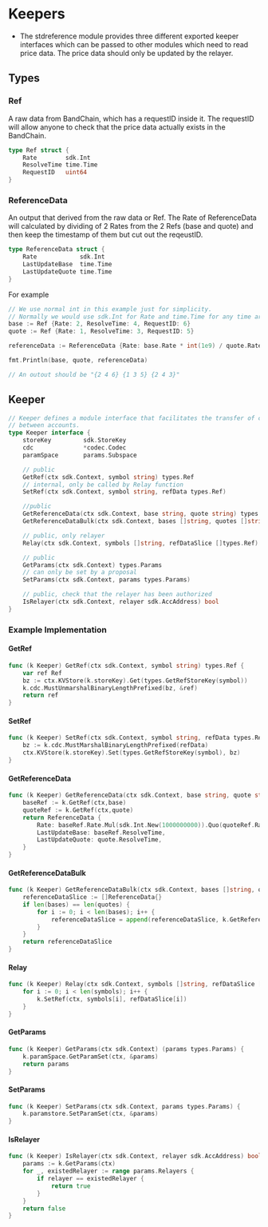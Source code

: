 # Keepers

- The stdreference module provides three different exported keeper interfaces which can be passed to other modules which need to read price data. The price data should only be updated by the relayer.

## Types

### Ref

A raw data from BandChain, which has a requestID inside it. The requestID will allow anyone to check that the price data actually exists in the BandChain.

```go
type Ref struct {
    Rate        sdk.Int
    ResolveTime time.Time
    RequestID   uint64
}
```

### ReferenceData

An output that derived from the raw data or Ref. The Rate of ReferenceData will calculated by dividing of 2 Rates from the 2 Refs (base and quote) and then keep the timestamp of them but cut out the reqeustID.

```go
type ReferenceData struct {
    Rate            sdk.Int
    LastUpdateBase  time.Time
    LastUpdateQuote time.Time
}
```

For example

```go
// We use normal int in this example just for simplicity.
// Normally we would use sdk.Int for Rate and time.Time for any time argument.
base := Ref {Rate: 2, ResolveTime: 4, RequestID: 6}
quote := Ref {Rate: 1, ResolveTime: 3, RequestID: 5}

referenceData := ReferenceData {Rate: base.Rate * int(1e9) / quote.Rate, LastUpdateBase: base.ResolveTime, LastUpdateQuote: quote.ResolveTime}

fmt.Println(base, quote, referenceData)

// An outout should be "{2 4 6} {1 3 5} {2 4 3}"
```

## Keeper

```go
// Keeper defines a module interface that facilitates the transfer of coins
// between accounts.
type Keeper interface {
	storeKey         sdk.StoreKey
	cdc              *codec.Codec
	paramSpace       params.Subspace

    // public
    GetRef(ctx sdk.Context, symbol string) types.Ref
    // internal, only be called by Relay function
	SetRef(ctx sdk.Context, symbol string, refData types.Ref)

    //public
    GetReferenceData(ctx sdk.Context, base string, quote string) types.ReferenceData
    GetReferenceDataBulk(ctx sdk.Context, bases []string, quotes []string) []types.ReferenceData

    // public, only relayer
    Relay(ctx sdk.Context, symbols []string, refDataSlice []types.Ref)

    // public
    GetParams(ctx sdk.Context) types.Params
    // can only be set by a proposal
	SetParams(ctx sdk.Context, params types.Params)

    // public, check that the relayer has been authorized
    IsRelayer(ctx sdk.Context, relayer sdk.AccAddress) bool
}
```

### Example Implementation

#### GetRef

```go
func (k Keeper) GetRef(ctx sdk.Context, symbol string) types.Ref {
	var ref Ref
	bz := ctx.KVStore(k.storeKey).Get(types.GetRefStoreKey(symbol))
	k.cdc.MustUnmarshalBinaryLengthPrefixed(bz, &ref)
	return ref
}
```

#### SetRef

```go
func (k Keeper) SetRef(ctx sdk.Context, symbol string, refData types.Ref) {
	bz := k.cdc.MustMarshalBinaryLengthPrefixed(refData)
	ctx.KVStore(k.storeKey).Set(types.GetRefStoreKey(symbol), bz)
}
```

#### GetReferenceData

```go
func (k Keeper) GetReferenceData(ctx sdk.Context, base string, quote string) types.ReferenceData {
	baseRef := k.GetRef(ctx,base)
    quoteRef := k.GetRef(ctx,quote)
	return ReferenceData {
        Rate: baseRef.Rate.Mul(sdk.Int.New(1000000000)).Quo(quoteRef.Rate)
        LastUpdateBase: baseRef.ResolveTime,
        LastUpdateQuote: quote.ResolveTime,
    }
}
```

#### GetReferenceDataBulk

```go
func (k Keeper) GetReferenceDataBulk(ctx sdk.Context, bases []string, quotes []string) []types.ReferenceData {
    referenceDataSlice := []ReferenceData{}
    if len(bases) == len(quotes) {
        for i := 0; i < len(bases); i++ {
            referenceDataSlice = append(referenceDataSlice, k.GetReferenceData(ctx,bases[i],quotes[i]))
        }
    }
    return referenceDataSlice
}
```

#### Relay

```go
func (k Keeper) Relay(ctx sdk.Context, symbols []string, refDataSlice []types.Ref) {
    for i := 0; i < len(symbols); i++ {
        k.SetRef(ctx, symbols[i], refDataSlice[i])
    }
}
```

#### GetParams

```go
func (k Keeper) GetParams(ctx sdk.Context) (params types.Params) {
	k.paramSpace.GetParamSet(ctx, &params)
	return params
}
```

#### SetParams

```go
func (k Keeper) SetParams(ctx sdk.Context, params types.Params) {
	k.paramstore.SetParamSet(ctx, &params)
}
```

#### IsRelayer

```go
func (k Keeper) IsRelayer(ctx sdk.Context, relayer sdk.AccAddress) bool
	params := k.GetParams(ctx)
    for _, existedRelayer := range params.Relayers {
        if relayer == existedRelayer {
            return true
        }
    }
    return false
}
```
